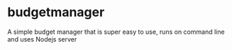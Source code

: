 # budgetmanager
A simple budget manager that is super easy to use, runs on command line and uses Nodejs server
